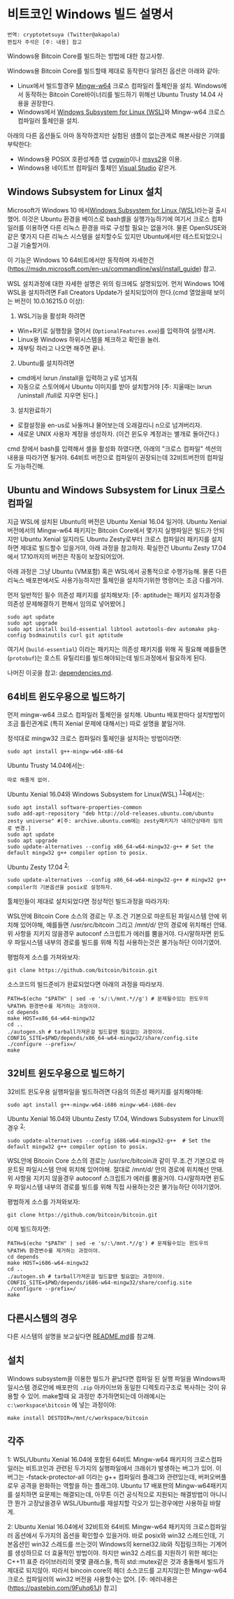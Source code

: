 비트코인 Windows 빌드 설명서
====================

	번역: cryptotetsuya (Twitter@akapola)
	편집자 주석은 [주: 내용] 참고

Windows용 Bitcoin Core를 빌드하는 방법에 대한 참고사항.

Windows용 Bitcoin Core를 빌드할때 제대로 동작한다 알려진 옵션은 아래와 같아:

* Linux에서 빌드할경우 [Mingw-w64](https://mingw-w64.org/doku.php) 크로스 컴파일러 툴체인을 설치. Windows에서 동작하는 Bitcoin Core바이너리를 빌드하기 위해선 Ubuntu Trusty 14.04 사용을 권장한다.
* Windows에서 [Windows Subsystem for Linux (WSL)](https://msdn.microsoft.com/commandline/wsl/about)와 Mingw-w64 크로스 컴파일러 툴체인을 설치.

아래의 다른 옵션들도 아마 동작하겠지만 실험된 샘플이 없는관계로 해본사람은 기여를 부탁한다:

* Windows용 POSIX 호환성계층 앱 [cygwin](http://www.cygwin.com/)이나 [msys2](http://www.msys2.org/)을 이용.
* Windows용 네이트브 컴파일러 툴체인 [Visual Studio](https://www.visualstudio.com) 같은거.

Windows Subsystem for Linux 설치
---------------------------------------

Microsoft가 Windows 10 에서[Windows Subsystem for Linux (WSL)](https://msdn.microsoft.com/commandline/wsl/about)라는걸 출시했어. 
이것은 Ubuntu 환경을 베이스로 bash셸을 실행가능하기에 여기서 크로스 컴파일러를 이용하면 다른 리눅스 환경을 따로 구성할 필요는 없을거야.
물론 OpenSUSE와 같은 몇가지 다른 리눅스 시스템을 설치할수도 있지만 Ubuntu에서만 테스트되었으니 그걸 기술할거야.

이 기능은 Windows 10 64비트에서만 동작하며 자세한건 (https://msdn.microsoft.com/en-us/commandline/wsl/install_guide) 참고.

WSL 설치과정에 대한 자세한 설명은 위의 링크에도 설명되있어.
먼저 Windows 10에 WSL을 설치하려면 Fall Creators Update가 설치되있어야 한다.(cmd 열었을때 보이는 버전이 10.0.16215.0 이상):

1. WSL기능을 활성화 하려면
  * Win+R키로 실행창을 열어서 (`OptionalFeatures.exe`)를 입력하여 실행시켜.
  * Linux용 Windows 하위시스템을 체크하고 확인을 눌러.
  * 재부팅 하라고 나오면 해주면 끝나.
2. Ubuntu를 설치하려면
  * cmd에서 lxrun /install을 입력하고 y로 넘겨줘
  * 자동으로 스토어에서 Ubuntu 이미지를 받아 설치할거야 [주: 지울때는 lxrun /uninstall /full로 지우면 된다.]
3. 설치완료하기
  * 로컬설정을 en-us로 놔둘꺼냐 물어보는데 오래걸리니 n으로 넘겨버리자.
  * 새로운 UNIX 사용자 계정을 생성하자. (이건 윈도우 계정과는 별개로 돌아간다.)

cmd 창에서 bash를 입력해서 셸을 활성화 하였다면, 아래의 "크로스 컴파일" 섹션의 내용을 따라가면 될거야.
64비트 버전으로 컴파일이 권장되는데 32비트버전의 컴파일도 가능하긴해.

Ubuntu and Windows Subsystem for Linux 크로스 컴파일
------------------------------------------------------------

지금 WSL에 설치된 Ubuntu의 버전은 Ubuntu Xenial 16.04 일거야. Ubuntu Xenial 버전에서의 Mingw-w64 패키지는 Bitcoin Core에서 몇가지 실행파일은 빌드가 안되지만
Ubuntu Xenial 일지라도 Ubuntu Zesty로부터 크로스 컴파일러 패키지를 설치하면 제대로 빌드할수 있을거야, 아래 과정을 참고하자.
확실한건 Ubuntu Zesty 17.04 에서 17.10까지의 버전은 작동이 보장되어있어.

아래 과정은 그냥 Ubuntu (VM포함) 혹은 WSL에서 공통적으로 수행가능해. 물론 다른 리눅스 배포판에서도 사용가능하지만 툴체인을 설치하기위한 명령어는 조금 다를거야.

먼저 일반적인 필수 의존성 패키지를 설치해보자: [주: aptitude는 패키지 설치과정중 의존성 문제해결하기 편해서 임의로 넣어봤어.]

    sudo apt update
    sudo apt upgrade
    sudo apt install build-essential libtool autotools-dev automake pkg-config bsdmainutils curl git aptitude

여기서 (`build-essential`) 이라는 패키지는 의존성 패키지를 위해 꼭 필요해 예를들면 (`protobuf`)는 호스트 유틸리티를 빌드해야되는데 빌드과정에서 필요하게 된다.

나머진 이곳을 참고: [dependencies.md](build-unix-한국어번역.md#의존성패키지-dependencies).

## 64비트 윈도우용으로 빌드하기

먼저 mingw-w64 크로스 컴파일러 툴체인을 설치해. Ubuntu 배포판마다 설치방법이 조금 틀린관계로 (특히 Xenial 문제에 대해서는) 따로 설명을 붙일거야.

정석대로 mingw32 크로스 컴파일러 툴체인을 설치하는 방법이라면:

    sudo apt install g++-mingw-w64-x86-64

Ubuntu Trusty 14.04에서는:

    따로 해줄게 없어.

Ubuntu Xenial 16.04와 Windows Subsystem for Linux(WSL) <sup>[1](#footnote1),[2](#footnote2)</sup>에서는:

    sudo apt install software-properties-common
    sudo add-apt-repository "deb http://old-releases.ubuntu.com/ubuntu zesty universe" #[주: archive.ubuntu.com에는 zesty패키지가 내려간상태라 임의로 변경.]
    sudo apt update
    sudo apt upgrade
    sudo update-alternatives --config x86_64-w64-mingw32-g++ # Set the default mingw32 g++ compiler option to posix.

Ubuntu Zesty 17.04 <sup>[2](#footnote2)</sup>:

    sudo update-alternatives --config x86_64-w64-mingw32-g++ # mingw32 g++ compiler의 기본옵션을 posix로 설정하자.

툴체인들이 제대로 설치되었다면 정상적인 빌드과정을 따라가자:

WSL안에 Bitcoin Core 소스의 경로는 무.조.건 기본으로 마운트된 파일시스템 안에 위치해 있어야해, 예를들면 /usr/src/bitcoin
그리고 /mnt/d/ 안의 경로에 위치해선 안돼. 위 사항을 지키지 않을경우 autoconf 스크립트가 에러를 뿜을거야.
다시말하자면 윈도우 파일시스템 내부의 경로를 빌드를 위해 직접 사용하는것은 불가능하단 이야기였어.

평범하게 소스를 가져와보자:

    git clone https://github.com/bitcoin/bitcoin.git

소스코드의 빌드준비가 완료되었다면 아래의 과정을 따라보자.

    PATH=$(echo "$PATH" | sed -e 's/:\/mnt.*//g') # 문제될수있는 윈도우의 %PATH% 환경변수를 제거하는 과정이야.
    cd depends
    make HOST=x86_64-w64-mingw32
    cd ..
    ./autogen.sh # tarball가져온걸 빌드할땐 필요없는 과정이야.
    CONFIG_SITE=$PWD/depends/x86_64-w64-mingw32/share/config.site ./configure --prefix=/
    make

## 32비트 윈도우용으로 빌드하기

32비트 윈도우용 실행파일을 빌드하려면 다음의 의존성 패키지를 설치해야해:

    sudo apt install g++-mingw-w64-i686 mingw-w64-i686-dev

Ubuntu Xenial 16.04와 Ubuntu Zesty 17.04, Windows Subsystem for Linux의 경우 <sup>[2](#footnote2)</sup>:

    sudo update-alternatives --config i686-w64-mingw32-g++  # Set the default mingw32 g++ compiler option to posix.

WSL안에 Bitcoin Core 소스의 경로는 /usr/src/bitcoin과 같이 무.조.건 기본으로 마운트된 파일시스템 안에 위치해 있어야해.
절대로 /mnt/d/ 안의 경로에 위치해선 안돼. 위 사항을 지키지 않을경우 autoconf 스크립트가 에러를 뿜을거야.
다시말하자면 윈도우 파일시스템 내부의 경로를 빌드를 위해 직접 사용하는것은 불가능하단 이야기였어.

평범하게 소스를 가져와보자:

    git clone https://github.com/bitcoin/bitcoin.git

이제 빌드하자면:

    PATH=$(echo "$PATH" | sed -e 's/:\/mnt.*//g') # 문제될수있는 윈도우의 %PATH% 환경변수를 제거하는 과정이야.
    cd depends
    make HOST=i686-w64-mingw32
    cd ..
    ./autogen.sh # tarball가져온걸 빌드할땐 필요없는 과정이야.
    CONFIG_SITE=$PWD/depends/i686-w64-mingw32/share/config.site ./configure --prefix=/
    make

## 다른시스템의 경우

다른 시스템의 설명을 보고싶다면 [README.md](https://github.com/bitcoin/bitcoin/blob/master/depends/README.md)를 참고해.

설치
-------------

Windows subsystem을 이용한 빌드가 끝났다면 컴파일 된 실행 파일을 Windows파일시스템 경로안에 배포판의 `.zip` 아카이브와 동일한 디렉토리구조로
복사하는 것이 유용할 수 있어. make할때 요 과정만 추가하면되는데 아래예시는 `c:\workspace\bitcoin` 에 넣는 과정이야:

    make install DESTDIR=/mnt/c/workspace/bitcoin

각주
---------

<a name="footnote1">1</a>: WSL/Ubuntu Xenial 16.04에 포함된 64비트 Mingw-w64 패키지의 크로스컴파일러는 비트코인과 관련된 두가지의 실행파일에서 크래쉬가 발생하는 버그가 있어. 이 버그는 -fstack-protector-all 이라는 g++ 컴파일러 플래그와 관련있는데, 버퍼오버플로우 공격을 완화하는 역할을 하는 플래그야.
Ubuntu 17 배포판의 Mingw-w64패키지를 설치하면 요문제는 해결되는데, 아무튼 이건 공식적으로 지원되는 해결방법이 아니니깐 뭔가 고장났을경우 WSL/Ubuntu를 재설치할 각오가 있는경우에만 사용하길 바랄게.

<a name="footnote2">2</a>: Ubuntu Xenial 16.04에서 32비트와 64비트 Mingw-w64 패키지의 크로스컴파일러 옵션에서 두가지의 옵션을 확인할수 있을거야. 바로 posix와 win32 스레드인데, 기본옵션인 win32 스레드를 쓰는것이 Windows의 kernel32.lib와 직접링크하는 기계어를 생성하므로 더 효율적인 방법이야.
하지만 win32 스레드를 지원하기 위한 헤더는 C++11 표준 라이브러리의 몇몇 클래스들, 특히 std::mutex같은 것과 충돌해서 빌드가 제대로 되지않아.
따라서 bincoin core의 헤더 소스코드를 고치지않는한 Mingw-w64 크로스 컴파일러의 win32 버전을 사용할수는 없어. [주: 에러내용은 (https://pastebin.com/9Fuhq61J) 참고]
